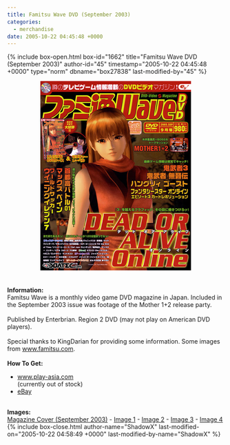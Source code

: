 ```yaml
---
title: Famitsu Wave DVD (September 2003)
categories:
  - merchandise
date: 2005-10-22 04:45:48 +0000
---
```

{% include box-open.html box-id="1662" title="Famitsu Wave DVD (September 2003)" author-id="45" timestamp="2005-10-22 04:45:48 +0000" type="norm" dbname="box27838" last-modified-by="45" %}
	<center>
	<img src="/merchandise/images/fwdvdsept03_title.jpg" border="0" alt="Famitsu Wave DVD (September 2003)" />
	</center>
	<br /><br />
	<b>Information:</b>
	<br />
	Famitsu Wave is a monthly video game DVD magazine in Japan. Included in the September 
	2003 issue was footage of the Mother 1+2 release party.
	<br /><br />
	Published by Enterbrian. Region 2 DVD (may not play on American DVD players).
	<br /><br />
	Special thanks to KingDarian for providing some information. Some images from <a href="www.famitsu.com">www.famitsu.com</a>.
	<br /><br />
	<b>How To Get:</b>
	<br />
	<ul>
	<li><a href="http://www.play-asia.com/paOS-13-37-ea82c407155ac430b4c2e92b738220c7-71-an-70-302.html">www.play-asia.com</a></li> (currently out of stock)
	<li><a href="http://www.ebay.com">eBay</a></li>
	</ul>
	<br />
	<b>Images:</b>
	<br />
	<a href="/merchandise/images/fwdvdsept03_cover.jpg">Magazine Cover (September 2003)</a> - <a href="/merchandise/images/fwdvdsept03_image1.jpg">Image 1</a> - <a href="/merchandise/images/fwdvdsept03_image2.jpg">Image 2</a> - 
	<a href="/merchandise/images/fwdvdsept03_image3.jpg">Image 3</a> - <a href="/merchandise/images/fwdvdsept03_image4.jpg">Image 4</a>
{% include box-close.html author-name="ShadowX" last-modified-on="2005-10-22 04:58:49 +0000" last-modified-by-name="ShadowX" %}
